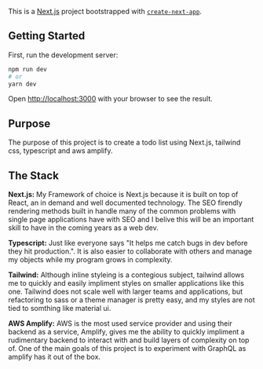 This is a [Next.js](https://nextjs.org/) project bootstrapped with [`create-next-app`](https://github.com/vercel/next.js/tree/canary/packages/create-next-app).

## Getting Started

First, run the development server:

```bash
npm run dev
# or
yarn dev
```

Open [http://localhost:3000](http://localhost:3000) with your browser to see the result.


## Purpose 

The purpose of this project is to create a todo list using Next.js, tailwind css, typescript and aws amplify.

## The Stack

**Next.js:** My Framework of choice is Next.js because it is built on top of React, an in demand and well documented technology. 
The SEO firendly rendering methods built in handle many of the common problems with single page applications have with SEO and I belive this will be an important skill to have in the coming years as a web dev.

**Typescript:** Just like everyone says "It helps me catch bugs in dev before they hit production.". It is also easier to collaborate with others and manage my objects while my program grows in complexity.

**Tailwind:** Although inline styleing is a contegious subject, tailwind allows me to quickly and easily impliment styles on smaller applications like this one. Tailwind does not scale well with larger teams and applications, but refactoring to sass or a theme manager is pretty easy, and my styles are not tied to somthing like material ui.

**AWS Amplify:** AWS is the most used service provider and using their backend as a service, Amplify, gives me the ability to quickly impliment a rudimentary backend to interact with and build layers of complexity on top of. One of the main goals of this project is to experiment with GraphQL as amplify has it out of the box.  
